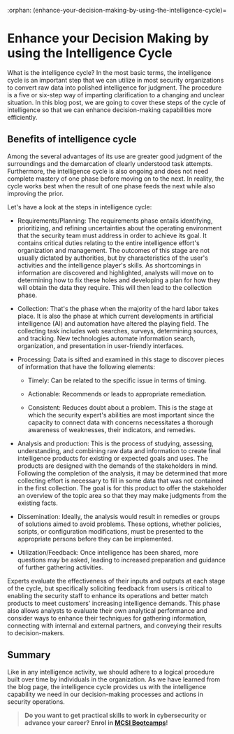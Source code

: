:orphan:
(enhance-your-decision-making-by-using-the-intelligence-cycle)=
# Enhance your Decision Making by using the Intelligence Cycle
 
What is the intelligence cycle? In the most basic terms, the intelligence cycle is an important step that we can utilize in most security organizations to convert raw data into polished intelligence for judgment. The procedure is a five or six-step way of imparting clarification to a changing and unclear situation. In this blog post, we are going to cover these steps of the cycle of intelligence so that we can enhance decision-making capabilities more efficiently.

## Benefits of intelligence cycle

Among the several advantages of its use are greater good judgment of the surroundings and the demarcation of clearly understood task attempts. Furthermore, the intelligence cycle is also ongoing and does not need complete mastery of one phase before moving on to the next. In reality, the cycle works best when the result of one phase feeds the next while also improving the prior.

Let's have a look at the steps in intelligence cycle:

- Requirements/Planning: The requirements phase entails identifying, prioritizing, and refining uncertainties about the operating environment that the security team must address in order to achieve its goal. It contains critical duties relating to the entire intelligence effort's organization and management.
  The outcomes of this stage are not usually dictated by authorities, but by characteristics of the user's activities and the intelligence player's skills. As shortcomings in information are discovered and highlighted, analysts will move on to determining how to fix these holes and developing a plan for how they will obtain the data they require. This will then lead to the collection phase.

- Collection: That's the phase when the majority of the hard labor takes place. It is also the phase at which current developments in artificial intelligence (AI) and automation have altered the playing field.
  The collecting task includes web searches, surveys, determining sources, and tracking. New technologies automate information search, organization, and presentation in user-friendly interfaces.

- Processing: Data is sifted and examined in this stage to discover pieces of information that have the following elements:

  - Timely: Can be related to the specific issue in terms of timing.

  - Actionable: Recommends or leads to appropriate remediation.

  - Consistent: Reduces doubt about a problem. This is the stage at which the security expert's abilities are most important since the capacity to connect data with concerns necessitates a thorough awareness of weaknesses, their indicators, and remedies.

- Analysis and production: This is the process of studying, assessing, understanding, and combining raw data and information to create final intelligence products for existing or expected goals and uses. The products are designed with the demands of the stakeholders in mind. Following the completion of the analysis, it may be determined that more collecting effort is necessary to fill in some data that was not contained in the first collection. The goal is for this product to offer the stakeholder an overview of the topic area so that they may make judgments from the existing facts.

- Dissemination: Ideally, the analysis would result in remedies or groups of solutions aimed to avoid problems. These options, whether policies, scripts, or configuration modifications, must be presented to the appropriate persons before they can be implemented.

- Utilization/Feedback: Once intelligence has been shared, more questions may be asked, leading to increased preparation and guidance of further gathering activities.

Experts evaluate the effectiveness of their inputs and outputs at each stage of the cycle, but specifically soliciting feedback from users is critical to enabling the security staff to enhance its operations and better match products to meet customers' increasing intelligence demands. This phase also allows analysts to evaluate their own analytical performance and consider ways to enhance their techniques for gathering information, connecting with internal and external partners, and conveying their results to decision-makers.

## Summary

Like in any intelligence activity, we should adhere to a logical procedure built over time by individuals in the organization. As we have learned from the blog page, the intelligence cycle provides us with the intelligence capability we need in our decision-making processes and actions in security operations.

> **Do you want to get practical skills to work in cybersecurity or advance your career? Enrol in [MCSI Bootcamps](https://www.mosse-institute.com/bootcamps.html)!**